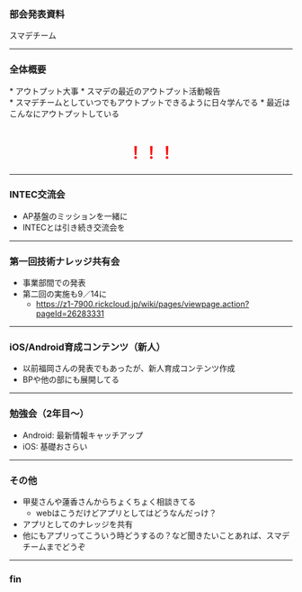 <!-- ---?color=#222222 -->

### 部会発表資料


スマデチーム


---

### 全体概要
<div style="background-color: ##C0C0C0; width: 80%">
 * アウトプット大事
 * スマデの最近のアウトプット活動報告
</div>
* スマデチームとしていつでもアウトプットできるように日々学んでる
* 最近はこんなにアウトプットしている

# <div style="text-align: center;"><font color="red">！！！</font></div>
---

### INTEC交流会
* AP基盤のミッションを一緒に
* INTECとは引き続き交流会を

---

### 第一回技術ナレッジ共有会
* 事業部間での発表
* 第二回の実施も9／14に
  * https://z1-7900.rickcloud.jp/wiki/pages/viewpage.action?pageId=26283331


---

### iOS/Android育成コンテンツ（新人）
* 以前福岡さんの発表でもあったが、新人育成コンテンツ作成
* BPや他の部にも展開してる


---

### 勉強会（2年目〜）
* Android: 最新情報キャッチアップ
* iOS: 基礎おさらい

---

### その他
* 甲斐さんや蓮香さんからちょくちょく相談きてる
  * webはこうだけどアプリとしてはどうなんだっけ？
* アプリとしてのナレッジを共有
* 他にもアプリってこういう時どうするの？など聞きたいことあれば、スマデチームまでどうぞ

---

### fin
